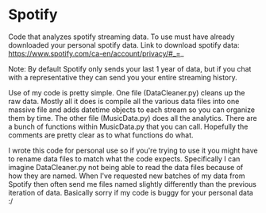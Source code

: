# Spotify
Code that analyzes spotify streaming data. To use must have already downloaded your personal spotify data. Link to download spotify data: https://www.spotify.com/ca-en/account/privacy/#_=_

Note: By default Spotify only sends your last 1 year of data, but if you chat with a representative they can send you your entire streaming history.

Use of my code is pretty simple. One file (DataCleaner.py) cleans up the raw data. Mostly all it does is compile all the various data files into one massive file and adds datetime objects to each stream so you can organize them by time. The other file (MusicData.py) does all the analytics. There are a bunch of functions within MusicData.py that you can call. Hopefully the comments are pretty clear as to what functions do what.

I wrote this code for personal use so if you're trying to use it you might have to rename data files to match what the code expects. Specifically I can imagine DataCleaner.py not being able to read the data files because of how they are named. When I've requested new batches of my data from Spotify then often send me files named slightly differently than the previous iteration of data. Basically sorry if my code is buggy for your personal data :/
